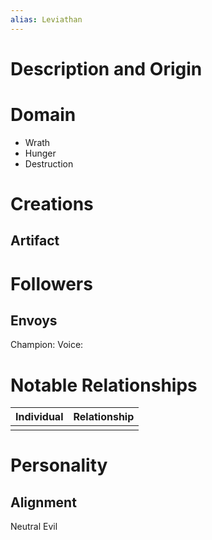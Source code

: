 ```yaml
---
alias: Leviathan
---
```

# Description and Origin


# Domain
- Wrath
- Hunger
- Destruction

# Creations


## Artifact


# Followers


## Envoys
Champion: 
Voice: 

# Notable Relationships
| Individual | Relationship |
| ---------- | ------------ |
|            |              |

# Personality


## Alignment
Neutral Evil